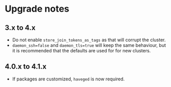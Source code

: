 # Upgrade notes

## 3.x to 4.x

* Do not enable `store_join_tokens_as_tags` as that will corrupt the cluster.
* `daemon_ssh=false` and `daemon_tls=true` will keep the same behaviour, but it is recommended that the defaults are used for for new clusters.

## 4.0.x to 4.1.x

* If packages are customized, `haveged` is now required.
